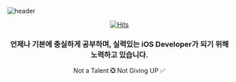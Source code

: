 ![header](https://capsule-render.vercel.app/api?type=slice&color=gradient&customColorList=1&height=270&text=DCherish&fontAlignY=80&fontSize=70&desc=iOS%20Developer&descSize=25&descAlignY=95&animation=twinkling)

<div align="center">

[![Hits](https://hits.seeyoufarm.com/api/count/incr/badge.svg?url=https%3A%2F%2Fgithub.com%2Fdcherish&count_bg=%23979797&title_bg=%23595858&icon=&icon_color=%23E7E7E7&title=hits&edge_flat=false)](https://hits.seeyoufarm.com)  

</div>

<h3 align="center">

언제나 기본에 충실하게 공부하며, 실력있는 iOS Developer가 되기 위해 노력하고 있습니다.  

</h3>

<div align="center">

Not a Talent ❎ Not Giving UP ✅  

</div>